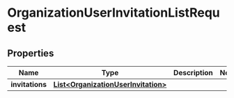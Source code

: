 
# OrganizationUserInvitationListRequest

## Properties
Name | Type | Description | Notes
------------ | ------------- | ------------- | -------------
**invitations** | [**List&lt;OrganizationUserInvitation&gt;**](OrganizationUserInvitation.md) |  | 



